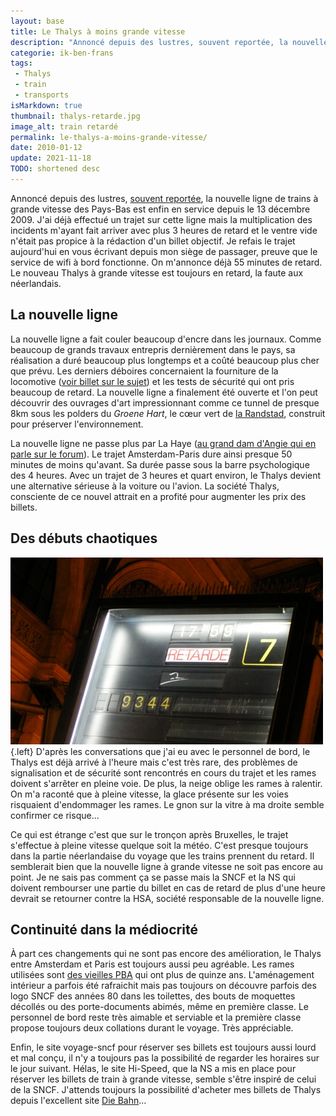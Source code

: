 ```yaml
---
layout: base
title: Le Thalys à moins grande vitesse
description: "Annoncé depuis des lustres, souvent reportée, la nouvelle ligne de trains à grande vitesse des Pays-Bas est enfin en service depuis le 13 décembre 2009. J'a"
categorie: ik-ben-frans
tags:
 - Thalys
 - train
 - transports
isMarkdown: true
thumbnail: thalys-retarde.jpg
image_alt: train retardé
permalink: le-thalys-a-moins-grande-vitesse/
date: 2010-01-12
update: 2021-11-18
TODO: shortened desc
---
```


Annoncé depuis des lustres, [souvent reportée](/une-nouvelle-ligne-a-grande-vitesse), la nouvelle ligne de trains à grande vitesse des Pays-Bas est enfin en service depuis le 13 décembre 2009. J'ai déjà effectué un trajet sur cette ligne mais la multiplication des incidents m'ayant fait arriver avec plus 3 heures de retard et le ventre vide n'était pas propice à la rédaction d'un billet objectif. Je refais le trajet aujourd'hui en vous écrivant depuis mon siège de passager, preuve que le service de wifi à bord fonctionne. On m'annonce déjà 55 minutes de retard. Le nouveau Thalys à grande vitesse est toujours en retard, la faute aux néerlandais.

## La nouvelle ligne
La nouvelle ligne a fait couler beaucoup d'encre dans les journaux. Comme beaucoup de grands travaux entrepris dernièrement dans le pays, sa réalisation a duré beaucoup plus longtemps et a coûté beaucoup plus cher que prévu. Les derniers déboires concernaient la fourniture de la locomotive ([voir billet sur le sujet](/une-nouvelle-ligne-a-grande-vitesse)) et les tests de sécurité qui ont pris beaucoup de retard. La nouvelle ligne a finalement été ouverte et l'on peut découvrir des ouvrages d'art impressionnant comme ce tunnel de presque 8km sous les polders du *Groene Hart*, le cœur vert de [la Randstad](/le-randstad), construit pour préserver l'environnement.

La nouvelle ligne ne passe plus par La Haye ([au grand dam d'Angie qui en parle sur le forum](http://leforum.nl/index.php/component/content/article/38-evenements/153-13-decembre-2009-thalys)). Le trajet Amsterdam-Paris dure ainsi presque 50 minutes de moins qu'avant. Sa durée passe sous la barre psychologique des 4 heures. Avec un trajet de 3 heures et quart environ, le Thalys devient une alternative sérieuse à la voiture ou l'avion. La société Thalys, consciente de ce nouvel attrait en a profité pour augmenter les prix des billets.

## Des débuts chaotiques
![train retardé](thalys-retarde.jpg){.left}
D'après les conversations que j'ai eu avec le personnel de bord, le Thalys est déjà arrivé à l'heure mais c'est très rare, des problèmes de signalisation et de sécurité sont rencontrés en cours du trajet et les rames doivent s'arrêter en pleine voie. De plus, la neige oblige les rames à ralentir. On m'a raconté que à pleine vitesse, la glace présente sur les voies risquaient d'endommager les rames. Le gnon sur la vitre à ma droite semble confirmer ce risque...

Ce qui est étrange c'est que sur le tronçon après Bruxelles, le trajet s'effectue à pleine vitesse quelque soit la météo. C'est presque toujours dans la partie néerlandaise du voyage que les trains prennent du retard. Il semblerait bien que la nouvelle ligne à grande vitesse ne soit pas encore au point. Je ne sais pas comment ça se passe mais la SNCF et la NS qui doivent rembourser une partie du billet en cas de retard de plus d'une heure devrait se retourner contre la HSA, société responsable de la nouvelle ligne.

## Continuité dans la médiocrité
À part ces changements qui ne sont pas encore des amélioration, le Thalys entre Amsterdam et Paris est toujours aussi peu agréable. Les rames utilisées sont [des vieilles PBA](http://en.wikipedia.org/wiki/SNCF_TGV_Thalys_PBA) qui ont plus de quinze ans. L'aménagement intérieur a parfois été rafraichit mais pas toujours on découvre parfois des logo SNCF des années 80 dans les toilettes, des bouts de moquettes décollés ou des porte-documents abimés, même en première classe. Le personnel de bord reste très aimable et serviable et la première classe propose toujours deux collations durant le voyage. Très appréciable.  

Enfin, le site voyage-sncf pour réserver ses billets est toujours aussi lourd et mal conçu, il n'y a toujours pas la possibilité de regarder les horaires sur le jour suivant. Hélas, le site Hi-Speed, que la NS a mis en place pour réserver les billets de train à grande vitesse, semble s'être inspiré de celui de la SNCF. J'attends toujours la possibilité d'acheter mes billets de Thalys depuis l'excellent site [Die Bahn](http://www.deutschebahn.com/site/bahn/fr/start.html)...
